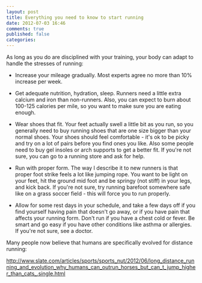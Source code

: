 ```yaml
---
layout: post
title: Everything you need to know to start running
date: 2012-07-03 16:46
comments: true
published: false
categories:
---
```


As long as you do are disciplined with your training, your body can adapt to handle the stresses of running:

- Increase your mileage gradually. Most experts agree no more than 10% increase per week.

- Get adequate nutrition, hydration, sleep. Runners need a little extra calcium and iron than non-runners. Also, you can expect to burn about 100-125 calories per mile, so you want to make sure you are eating enough.

- Wear shoes that fit. Your feet actually swell a little bit as you run, so you generally need to buy running shoes that are one size bigger than your normal shoes. Your shoes should feel comfortable - it's ok to be picky and try on a lot of pairs before you find ones you like. Also some people need to buy gel insoles or arch supports to get a better fit. If you're not sure, you can go to a running store and ask for help.

- Run with proper form. The way I describe it to new runners is that proper foot strike feels a lot like jumping rope. You want to be light on your feet, hit the ground mid foot and be springy (not stiff) in your legs, and kick back. If you're not sure, try running barefoot somewhere safe like on a grass soccer field - this will force you to run properly.

- Allow for some rest days in your schedule, and take a few days off if you find yourself having pain that doesn't go away, or if you have pain that affects your running form. Don't run if you have a chest cold or fever. Be smart and go easy if you have other conditions like asthma or allergies. If you're not sure, see a doctor.

Many people now believe that humans are specifically evolved for distance running: 

http://www.slate.com/articles/sports/sports_nut/2012/06/long_distance_running_and_evolution_why_humans_can_outrun_horses_but_can_t_jump_higher_than_cats_.single.html
